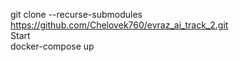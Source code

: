 git clone --recurse-submodules https://github.com/Chelovek760/evraz_ai_track_2.git \
Start \
docker-compose up
